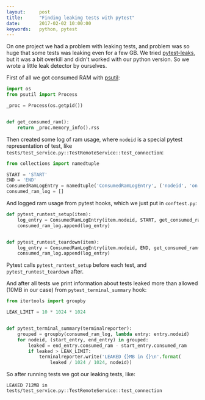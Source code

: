 ```yaml
---
layout:     post
title:      "Finding leaking tests with pytest"
date:       2017-02-02 10:00:00
keywords:   python, pytest
---
```


On one project we had a problem with leaking tests, and problem was so huge
that some tests was leaking even
for a few GB. We tried [pytest-leaks](https://github.com/abalkin/pytest-leaks), but
it was a bit overkill and didn't worked with our python version. So we wrote a little
leak detector by ourselves.

First of all we got consumed RAM with [psutil](https://github.com/giampaolo/psutil):

~~~python
import os
from psutil import Process

_proc = Process(os.getpid())


def get_consumed_ram():
    return _proc.memory_info().rss
~~~

Then created some log of ram usage, where `nodeid` is a special pytest representation of test,
like `tests/test_service.py::TestRemoteService::test_connection`:

~~~python
from collections import namedtuple

START = 'START'
END = 'END'
ConsumedRamLogEntry = namedtuple('ConsumedRamLogEntry', ('nodeid', 'on', 'consumed_ram'))
consumed_ram_log = []
~~~

And logged ram usage from pytest hooks, which we just put in `conftest.py`:

~~~python
def pytest_runtest_setup(item):
    log_entry = ConsumedRamLogEntry(item.nodeid, START, get_consumed_ram())
    consumed_ram_log.append(log_entry)


def pytest_runtest_teardown(item):
    log_entry = ConsumedRamLogEntry(item.nodeid, END, get_consumed_ram())
    consumed_ram_log.append(log_entry)
~~~

Pytest calls `pytest_runtest_setup` before each test, and `pytest_runtest_teardown`
after.

And after all tests we print information about tests
leaked more than allowed (10MB in our case) from
`pytest_terminal_summary` hook:

~~~python
from itertools import groupby

LEAK_LIMIT = 10 * 1024 * 1024


def pytest_terminal_summary(terminalreporter):
    grouped = groupby(consumed_ram_log, lambda entry: entry.nodeid)
    for nodeid, (start_entry, end_entry) in grouped:
        leaked = end_entry.consumed_ram - start_entry.consumed_ram
        if leaked > LEAK_LIMIT:
            terminalreporter.write('LEAKED {}MB in {}\n'.format(
                leaked / 1024 / 1024, nodeid))
~~~

So after running tests we got our leaking tests, like:

~~~
LEAKED 712MB in tests/test_service.py::TestRemoteService::test_connection
~~~
